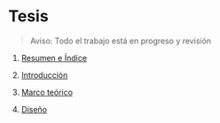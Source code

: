 # Tesis 

> Aviso: Todo el trabajo está en progreso y revisión

1. [Resumen e Índice](https://github.com/thessaly/phd/blob/master/phd_ES/tesis/0_resumen.md)

2. [Introducción](https://github.com/thessaly/phd/blob/master/phd_ES/tesis/1_introduccion.md)

3. [Marco teórico](https://github.com/thessaly/phd/blob/master/phd_ES/tesis/2_marcoteorico.md)

4. [Diseño](https://github.com/thessaly/phd/blob/master/phd_ES/tesis/3_disenio.md)
    



